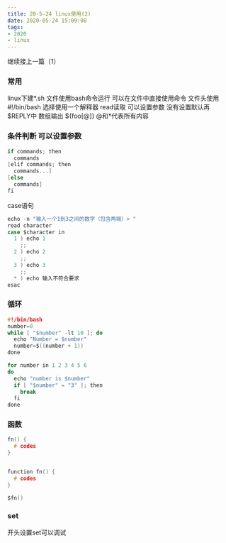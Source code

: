 ```yaml
---
title: 20-5-24 linux使用(2)
date: 2020-05-24 15:09:08
tags:
- 2020
- linux
---
```

继续接上一篇（1）
<!-- more-->
### 常用
linux下建*.sh 文件使用bash命令运行
可以在文件中直接使用命令
文件头使用\#!/bin/bash 选择使用一个解释器
read读取 可以设置参数 没有设置默认再$REPLY中
数组输出  ${foo[@]} \@和\*代表所有内容

### 条件判断 可以设置参数
```c
if commands; then
  commands
[elif commands; then
  commands...]
[else
  commands]
fi
```
case语句
```c
echo -n "输入一个1到3之间的数字（包含两端）> "
read character
case $character in
  1 ) echo 1
    ;;
  2 ) echo 2
    ;;
  3 ) echo 3
    ;;
  * ) echo 输入不符合要求
esac
```
### 循环
```c
#!/bin/bash
number=0
while [ "$number" -lt 10 ]; do
  echo "Number = $number"
  number=$((number + 1))
done
```
```c
for number in 1 2 3 4 5 6
do
  echo "number is $number"
  if [ "$number" = "3" ]; then
    break
  fi
done
```
### 函数
```c
fn() {
  # codes
}


function fn() {
  # codes
}

$fn()
```
### set
开头设置set可以调试

